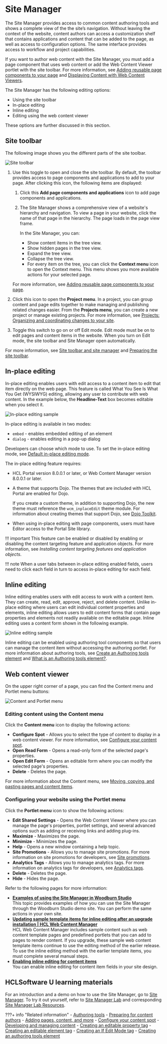 # Site Manager

The Site Manager provides access to common content authoring tools and shows a complete view of the the site’s navigation. Without leaving the context of the website, content authors can access a customization shelf that contains applications and content that can be added to the page, as well as access to configuration options. The same interface provides access to workflow and project capabilities.

If you want to author web content with the Site Manager, you must add a page component that uses web content or add the Web Content Viewer portlet with the site toolbar. For more information, see [Adding reusable page components to your page](../../../build_sites/create_sites/adding_pages_content_more/toolbar_add_comp.md) and [Displaying Content with Web Content Viewers](../../wcm_delivery/deliver_webcontent_on_dx/displaying_content/index.md). 

The Site Manager has the following editing options:

- Using the site toolbar
- In-place editing
- Inline editing
- Editing using the web content viewer 

These options are further discussed in this section.

## Site toolbar

The following image shows you the different parts of the site toolbar. 

![Site toolbar](../../../images/woodburn_toolbar_callouts.png)

1. Use this toggle to open and close the site toolbar. By default, the toolbar provides access to page components and applications to add to your page. After clicking this icon, the following items are displayed:

    1. Click this **Add page components and applications** icon to add page components and applications. 

    2. The Site Manager shows a comprehensive view of a website's hierarchy and navigation. To view a page in your website, click the name of that page in the hierarchy. The page loads in the page view frame. 
    
        In the Site Manager, you can:

        - Show content items in the tree view.
        - Show hidden pages in the tree view.
        - Expand the tree view.
        - Collapse the tree view.
        - For every item on the tree, you can click the **Context menu** icon to open the Context menu. This menu shows you more available actions for your selected page. 

    For more information, see [Adding reusable page components to your page](../../../build_sites/create_sites/adding_pages_content_more/toolbar_add_comp.md).

2. Click this icon to open the **Project menu**. In a project, you can group content and page edits together to make managing and publishing related changes easier. From the **Projects menu**, you can create a new project or manage existing projects. For more information, see [Projects: Organizing and coordinating changes to your site](../../../build_sites/create_sites/adding_pages_content_more/projects_organizing_coord_chgs_site/index.md).

3. Toggle this switch to go on or off Edit mode. Edit mode must be on to edit pages and content items in the website. When you turn on Edit mode, the site toolbar and Site Manager open automatically.

For more information, see [Site toolbar and site manager](../../../build_sites/create_sites/authoring_tools/site_site_toolbar.md) and [Preparing the site toolbar](../../../build_sites/create_sites/site_prep_content_author/prep_site_toolbar/index.md).

## In-place editing

In-place editing enables users with edit access to a content item to edit that item directly on the web page. This feature is called What You See Is What You Get (WYSIWYG) editing, allowing any user to contribute with web content. In the example below, the **Headline-Text** box becomes editable when you select it. 

![In-place editing sample](../../../images/inplace_editing_sample.png)

In-place editing is available in two modes: 

- `embed` - enables embedded editing of an element
- `dialog` - enables editing in a pop-up dialog

Developers can choose which mode to use. To set the in-place editing mode, see [Default in-place editing mode](../../wcm_configuration/cfg_webcontent_auth_env/wcm_config_prop_authoring.md#default-in-place-editing-mode).

The in-place editing feature requires:

-   HCL Portal version 8.0.0.1 or later, or Web Content Manager version 8.0.0.1 or later.
-   A theme that supports Dojo. The themes that are included with HCL Portal are enabled for Dojo.

    If you create a custom theme, in addition to supporting Dojo, the new theme must reference the `wcm_inplaceEdit` theme module. For information about creating themes that support Dojo, see [Dojo Toolkit](../../../extend_dx/development_tools/dojo/dojo_overview.md).

-   When using in-place editing with page components, users must have Editor access to the Portal Site library.

!!! important
    This feature can be enabled or disabled by enabling or disabling the content targeting feature and application objects. For more information, see *Installing content targeting features and application objects*.

!!! note
    When a user tabs between in-place editing enabled fields, users need to click each field in turn to access in-place editing for each field.
    
## Inline editing

Inline editing enables users with edit access to work with a content item. They can create, read, edit, approve, reject, and delete content. Unlike in-place editing where users can edit individual content properties and elements, inline editing allows users to edit content forms that contain page properties and elements not readily available on the editable page. Inline editing uses a content form shown in the following example. 

![Inline editing sample](../../../images/woodburn_inline_editing.png)

Inline editing can be enabled using authoring tool components so that users can manage the content item without accessing the authoring portlet. For more information about authoring tools, see [Create an Authoring tools element](../../../manage_content/wcm_authoring/authoring_portlet/content_management_artifacts/elements/authoringtools_element/index.md) and [What is an Authoring tools element?](../../../manage_content/wcm_authoring/authoring_portlet/content_management_artifacts/elements/authoringtools_element/wcm_dev_elements_authoring-tools.md).

## Web content viewer

On the upper right corner of a page, you can find the Content menu and Portlet menu buttons:

![Content and Portlet menu](../../../images/woodburn_portlet_content.png)

### Editing content using the Content menu

Click the **Content menu** icon to display the following actions:

- **Configure Spot** - Allows you to select the type of content to display in a web content viewer. For more information, see [Configure your content spot](../../../build_sites/create_sites/content_spot/index.md).
- **Open Read Form** - Opens a read-only form of the selected page's properties.
- **Open Edit Form** - Opens an editable form where you can modify the selected page's properties. 
- **Delete** - Deletes the page.

For more information about the Content menu, see [Moving, copying, and pasting pages and content items](../../../build_sites/create_sites/adding_pages_content_more/toolbar_pages_move.md).

### Configuring your website using the Portlet menu

Click the **Portlet menu** icon to show the following actions:

- **Edit Shared Settings** - Opens the Web Content Viewer where you can manage the page's properties, portlet settings, and several advanced options such as adding or receiving links and adding plug-ins.
- **Maximize** - Maximizes the page.
- **Minimize** - Minimizes the page.
- **Help** - Opens a new window containing a help topic. 
- **Site Promotions** - Allows you to manage site promotions. For more information on site promotions for developers, see [Site promotions](../../../deployment/manage/monitoring/analyze_portal_usage/user_behavior_by_asa/analytics_tags_site_promo/site_promo/index.md).
- **Analytics Tags** - Allows you to manage analytics tags. For more information on analytics tags for developers, see [Analytics tags](../../../deployment/manage/monitoring/analyze_portal_usage/user_behavior_by_asa/analytics_tags_site_promo/analytics_tags/index.md).
- **Delete** - Deletes the page. 
- **Hide** - Hides the page.

Refer to the following pages for more information:

-   **[Examples of using the Site Manager in Woodburn Studio](site_manager_samples.md)**  
This topic provides examples of how you can use the Site Manager through the Woodburn Studio demo site. You can perform the same actions in your own site.
-   **[Updating sample template items for inline editing after an upgrade installation | HCL Web Content Manager](wcm_dev_inline_upgrade.md)**  
HCL Web Content Manager includes sample content such as web content template pages and predefined portlets that you can add to pages to render content. If you upgrade, these sample web content template items continue to use the editing method of the earlier release. To use the inline editing method with the earlier template items, you must complete several manual steps.
-   **[Enabling inline editing for content items](wcm_dev_inline_tags.md)**  
You can enable inline editing for content item fields in your site design.

## HCLSoftware U learning materials

For an introduction and a demo on how to use the Site Manager, go to [Site Manager](https://hclsoftwareu.hcltechsw.com/component/axs/?view=sso_config&id=3&forward=https%3A%2F%2Fhclsoftwareu.hcltechsw.com%2Fcourses%2Flesson%2F%3Fid%3D291). To try it out yourself, refer to [Site Manager Lab](https://hclsoftwareu.hcltechsw.com/images/Lc4sMQCcN5uxXmL13gSlsxClNTU3Mjc3NTc4MTc2/DS_Academy/DX/Introduction/HCL_Digital_Experience_Getting_Started_Lab.pdf) and corresponding [Site Manager Lab Resources](https://hclsoftwareu.hcltechsw.com/images/Lc4sMQCcN5uxXmL13gSlsxClNTU3Mjc3NTc4MTc2/DS_Academy/DX/Business_User/HDX-BU-100_Web_Content_-_Content_Composer_Lab.pdf).

???+ info "Related information"
    - [Authoring tools](../../../build_sites/create_sites/authoring_tools/index.md)
    - [Preparing for content authors](../../../build_sites/create_sites/site_prep_content_author/index.md)
    - [Adding pages, content, and more](../../../build_sites/create_sites/adding_pages_content_more/index.md)
    - [Configure your content spot](../../../build_sites/create_sites/content_spot/index.md)
    - [Developing and managing content](../../../build_sites/create_sites/developing_managing_content/index.md)
    - [Creating an editable property tag](../../wcm_authoring/authoring_portlet/content_management_artifacts/tags/creating_web_content_tags/wcm_dev_item-details_property_edit.md)
    - [Creating an editable element tag](../../wcm_authoring/authoring_portlet/content_management_artifacts/tags/creating_web_content_tags/wcm_dev_referencing_elements_edit.md)
    - [Creating an If Edit Mode tag](../../wcm_authoring/authoring_portlet/content_management_artifacts/tags/creating_web_content_tags/wcm_dev_tag_ifeditmode.md)
    - [Creating an authoring tools element](../../wcm_authoring/authoring_portlet/content_management_artifacts/elements/authoringtools_element/index.md)


